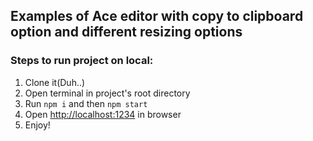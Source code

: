## Examples of Ace editor with copy to clipboard option and different resizing options

### Steps to run project on local:
1. Clone it(Duh..)
2. Open terminal in project's root directory
3. Run `npm i` and then `npm start`
4. Open [http://localhost:1234](http://localhost:1234) in browser
5. Enjoy! 

